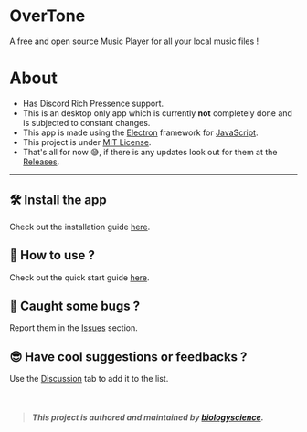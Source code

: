 # OverTone
A free and open source Music Player for all your local music files !

# About
- Has Discord Rich Pressence support.
- This is an desktop only app which is currently **not** completely done and is subjected to constant changes.
- This app is made using the [Electron](https://www.electronjs.org/) framework for [JavaScript](https://developer.mozilla.org/en-US/docs/Web/JavaScript).
- This project is under [MIT License](https://github.com/biologyscience/overtone/blob/main/LICENSE).
- That's all for now 😅, if there is any updates look out for them at the [Releases](https://github.com/biologyscience/overtone/releases).

---

## 🛠️ Install the app
Check out the installation guide [here](guides/Installation.md).

## 🧐 How to use ?
Check out the quick start guide [here](guides/Quick%20Start.md).

## 🐞 Caught some bugs ?
Report them in the [Issues](https://github.com/biologyscience/overtone/issues) section.

## 😎 Have cool suggestions or feedbacks ?
Use the [Discussion](https://github.com/biologyscience/overtone/discussions) tab to add it to the list.

<br>

> ##### This project is authored and maintained by [biologyscience](https://github.com/biologyscience).